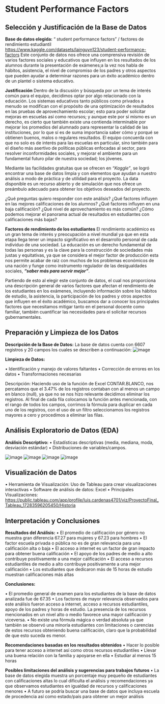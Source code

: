 # Student Performance Factors

## Selección y Justificación de la Base de Datos

**Base de datos elegida:**
“ student performance factors” / factores de rendimiento estudiantil
https://www.kaggle.com/datasets/lainguyn123/student-performance-factors
Este conjunto de datos nos ofrece una comprensiva revisión de varios factores sociales y educativos que influyen en los resultados de los alumnos durante la presentación de exámenes;a la vez nos habla de hábitos, asistencia, el nivel de compromiso de los padres y otros aspectos que pueden ayudar a determinar razones para un éxito académico dentro de un plantel o sistema educativo. 

**Justificación**
Dentro de la discusión y búsqueda por un tema de interés común para el equipo, decidimos optar por algo relacionado con la educación. Los sistemas educativos tanto públicos como privados a menudo se modifican con el propósito de una optimización de resultados en las pruebas de aprovechamiento escolar; esto para poder solicitar mejoras en escuelas así como recursos; y aunque este por sí mismo es un derecho, es cierto que también existe una contienda interminable por mejorar los promedios del alumnado para representar la calidad de las instituciones, por lo que sí es de suma importancia saber cómo y porqué se obtienen buenos, malos o regulares resultados. 
El equipo concuerda con que no solo es de interés para las escuelas en particular, sino también para el diseño más asertivo de políticas públicas enfocadas al sector, para resolver inconformidades sociales, y mejorar el ambiente para un fundamental futuro pilar de nuestra sociedad; los jóvenes. 

Mediante las facilidades gratuitas que se ofrecen en _“Kaggle”_, se logró encontrar una base de datos limpia y con elementos que ayudan a nuestro análisis a modo de práctica y de utilidad para el proyecto. La data disponible es un recurso abierto y de simulación que nos ofrece un preámbulo adecuado para obtener los objetivos deseados del proyecto.

¿Qué preguntas quiero responder con este análisis?
¿Qué factores influyen en las mejores calificaciones de los alumnos?
¿Qué factores influyen en una baja calificación?
¿Qué nivel de aprovechamiento es más común?
¿Cómo podemos mejorar el panorama actual de resultados en estudiantes con calificaciones más bajas?

**Factores de rendimiento de los estudiantes**
El rendimiento académico es un gran tema de interés y preocupación a nivel mundial ya que en esta etapa llega tener un impacto significativo en el desarrollo personal de cada individuo de una sociedad.
La educación es un derecho fundamental de todas las personas y es la clave para la construcción de sociedades más justas y equitativas, ya que se considera el mejor factor de producción esta nos permite acabar de raíz con muchos de los problemas económicos de una nación y funge como instrumento regulador de las desigualdades sociales, **_“saber más para servir mejor”_**.

Partiendo de esto al elegir este conjunto de datos, el cual nos proporciona una descripción general de varios factores que afectan el rendimiento de los estudiantes en los exámenes, incluyendo información sobre los hábitos de estudio, la asistencia, la participación de los padres y otros aspectos que influyen en el éxito académico, buscamos dar a conocer los principales factores que necesitamos mitigar tanto en el personal docente como familiar, también cuantificar las necesidades para el solicitar recursos gubernamentales.

## Preparación y Limpieza de los Datos

**Descripción de la Base de Datos:**
La base de datos cuenta con 6607 registros y 20 campos los cuales se describen a continuación:
![image](https://github.com/user-attachments/assets/eac81be4-f471-4177-a240-e65528f191c1)

**Limpieza de Datos:**

• Identificación y manejo de valores faltantes
• Corrección de errores en los datos 
• Transformaciones necesarias

Descripción: 
Haciendo uso de la función de Excel CONTAR.BLANCO, nos percatamos que el 3.47% de los registros contaban con al menos un campo en blanco (null), ya que no se nos hizo relevante decidimos eliminar los registros.
Al final de cada fila colocamos la función antes mencionada, con el rango de todos los campos, corrimos la fórmula para duplicar en cada uno de los registros, con el uso de un filtro seleccionamos los registros mayores a cero y procedimos a eliminar las filas.

## Análisis Exploratorio de Datos (EDA)

**Análisis Descriptivo:**
• Estadísticas descriptivas (media, mediana, moda, desviación estándar) 
• Distribuciones de variables/campos.

![image](https://github.com/user-attachments/assets/5e76a63b-582a-48b0-b2e6-fdeb42bc15df)
![image](https://github.com/user-attachments/assets/ceb254bc-e0ea-4163-90c3-2d53eda6ae03)
![image](https://github.com/user-attachments/assets/a77bd170-940d-4161-b95a-d9d9fcb1760e)
![image](https://github.com/user-attachments/assets/923e6577-526a-4b3e-880c-ae008865bcb1)

## Visualización de Datos

 • Herramienta de Visualización: Uso de Tableau para crear visualizaciones interactivas
 • Software de análisis de datos: Excel
 • Principales Visualizaciones: https://public.tableau.com/app/profile/luis.cardenas4701/viz/ProyectoFinal_Tableau_17283596205450/Historia

## Interpretación y Conclusiones

**Resultados del Análisis:**
 • El promedio de calificación por género no muestra gran diferencia 67.27 para mujeres y 67.23 para hombres 
 • El factor escuela privada o pública no es de gran relevancia para una calificación alta o baja
 • El acceso a internet es un factor de gran impacto para obtener buena calificación
 • El apoyo de los padres de medio a alto contribuye positivamente a una mejor calificación
 • El acceso a recursos estudiantiles de medio a alto contribuye positivamente a una mejor calificación
 • Los estudiantes que dedicaron más de 15 horas de estudio muestran calificaciones más altas

**Conclusiones:**

 • El promedio general de examen para los estudiantes de la base de datos analizada fue de 67.35
 • Los factores de mayor relevancia observados  para este análisis fueron acceso a internet, acceso a recursos estudiantiles, apoyo de los padres y horas de estudio. La presencia de los recursos mencionados en un nivel alto o medio favorece una mayor calificación y viceversa.
 • No existe una fórmula mágica o verdad absoluta ya que también se observó una minoría estudiantes con limitaciones o carencias de estos recursos obteniendo buena calificación, claro que la probabilidad de que esto suceda es menor.


**Recomendaciones basadas en los resultados obtenidos**
 • Hacer lo posible para tener acceso a internet así como otros recursos estudiantiles
 • Llevar una buena relación con la familia y apoyarse en ella
 • Estudiar al menos 15 horas

**Posibles limitaciones del análisis y sugerencias para trabajos futuros**
 • La base  de datos elegida muestra un porcentaje muy pequeño de estudiantes con calificaciones altas lo cual dificulta el análisis y recomendaciones ya que observamos estudiantes en igualdad de recursos y calificaciones menores
 • A futuro se podría buscar una base de datos que incluya escuela de procedencia así como estado/país para obtener un mejor análisis
